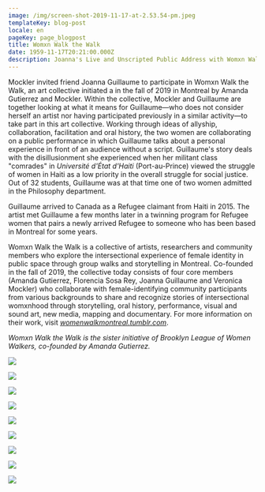 ```yaml
---
image: /img/screen-shot-2019-11-17-at-2.53.54-pm.jpeg
templateKey: blog-post
locale: en
pageKey: page_blogpost
title: Womxn Walk the Walk
date: 1959-11-17T20:21:00.000Z
description: Joanna's Live and Unscripted Public Address with Womxn Walk the Walk
---
```

Mockler invited friend Joanna Guillaume to participate in Womxn Walk the Walk, an art collective initiated a in the fall of 2019 in Montreal by Amanda Gutierrez and Mockler. Within the collective, Mockler and Guillaume are together looking at what it means for Guillaume—who does not consider herself an artist nor having participated previously in a similar activity—to take part in this art collective. Working through ideas of allyship, collaboration, facilitation and oral history, the two women are collaborating on a public performance in which Guillaume talks about a personal experience in front of an audience without a script. Guillaume's story deals with the disillusionment she experienced when her militant class "comrades" in *Université d'État d'Haiti* (Port-au-Prince) viewed the struggle of women in Haiti as a low priority in the overall struggle for social justice. Out of 32 students, Guillaume was at that time one of two women admitted in the Philosophy department. 

Guillaume arrived to Canada as a Refugee claimant from Haiti in 2015. The artist met Guillaume a few months later in a twinning program for Refugee women that pairs a newly arrived Refugee to someone who has been based in Montreal for some years.

Womxn Walk the Walk is a collective of artists, researchers and community members who explore the intersectional experience of female identity in public space through group walks and storytelling in Montreal. Co-founded in the fall of 2019, the collective today consists of four core members (Amanda Gutierrez, Florencia Sosa Rey, Joanna Guillaume and Veronica Mockler) who collaborate with female-identifying community participants from various backgrounds to share and recognize stories of intersectional womxnhood through storytelling, oral history, performance, visual and sound art, new media, mapping and documentary. For more information on their work, visit *[womenwalkmontreal.tumblr.com](https://womenwalkmontreal.tumblr.com/)*.

*Womxn Walk the Walk is the sister initiative of Brooklyn League of Women Walkers, co-founded by Amanda Gutierrez.* 

![](/img/vmockler_jguillaume_speech_act_04.jpg)

![](/img/p1190924-copy.jpg)

![](/img/screen-shot-2019-11-17-at-12.52.45-pm.jpeg)

![](/img/screen-shot-2019-11-17-at-12.54.22-pm.jpeg)

![](/img/screen-shot-2019-11-17-at-12.51.09-pm.png)

![](/img/screen-shot-2019-11-17-at-12.53.28-pm.jpeg)

![](/img/screen-shot-2019-11-17-at-1.03.23-pm.jpeg)

![](/img/p1190928.jpg)

![](/img/p1190930.jpg)